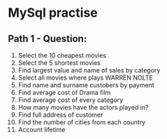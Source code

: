 # MySql practise #


 ## Path 1 - Question: ##
 1. Select the 10 cheapest movies
 1. Select the 5 shortest movies
 1. Find largest value and name of sales by category
 1. Select all movies where plays WARREN NOLTE
 1. Find name and surname custobers by payment
 1. Find average cost of Drama film 
 1. Find average cost of every category
 1. How many movies have the actors played in?
 1. Find full address  of customer 
 1. Find the number of cities from each country
 1. Account lifetime 



